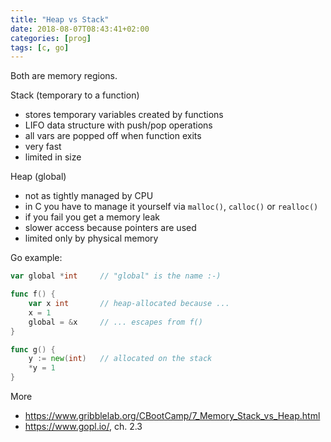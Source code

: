 ```yaml
---
title: "Heap vs Stack"
date: 2018-08-07T08:43:41+02:00
categories: [prog]
tags: [c, go]
---
```


Both are memory regions.

Stack (temporary to a function)

* stores temporary variables created by functions
* LIFO data structure with push/pop operations
* all vars are popped off when function exits
* very fast
* limited in size

Heap (global)

* not as tightly managed by CPU
* in C you have to manage it yourself via `malloc()`, `calloc()` or `realloc()`
* if you fail you get a memory leak
* slower access because pointers are used
* limited only by physical memory

Go example:

```go
var global *int     // "global" is the name :-)

func f() {
    var x int       // heap-allocated because ...
    x = 1
    global = &x     // ... escapes from f()
}

func g() {
    y := new(int)   // allocated on the stack
    *y = 1
}

```

More

* https://www.gribblelab.org/CBootCamp/7_Memory_Stack_vs_Heap.html
* https://www.gopl.io/, ch. 2.3
